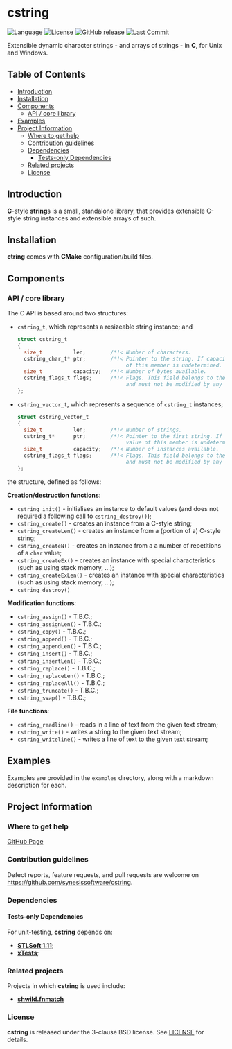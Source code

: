 # cstring <!-- omit in toc -->

![Language](https://img.shields.io/badge/C-00599C?style=flat&logo=c%2B%2B&logoColor=white)
[![License](https://img.shields.io/badge/License-BSD_3--Clause-blue.svg)](https://opensource.org/licenses/BSD-3-Clause)
[![GitHub release](https://img.shields.io/github/v/release/synesissoftware/cstring.svg)](https://github.com/synesissoftware/cstring/releases/latest)
[![Last Commit](https://img.shields.io/github/last-commit/synesissoftware/cstring)](https://github.com/synesissoftware/cstring/commits/master)
<!--
[![CMake on multiple platforms](https://github.com/synesissoftware/cstring/actions/workflows/cmake-multi-platform.yml/badge.svg)](https://github.com/synesissoftware/cstring/actions/workflows/cmake-multi-platform.yml)
-->

Extensible dynamic character strings - and arrays of strings - in **C**, for Unix and Windows.


## Table of Contents <!-- omit in toc -->

- [Introduction](#introduction)
- [Installation](#installation)
- [Components](#components)
  - [API / core library](#api--core-library)
- [Examples](#examples)
- [Project Information](#project-information)
  - [Where to get help](#where-to-get-help)
  - [Contribution guidelines](#contribution-guidelines)
  - [Dependencies](#dependencies)
    - [Tests-only Dependencies](#tests-only-dependencies)
  - [Related projects](#related-projects)
  - [License](#license)


## Introduction

**C**-style **string**s is a small, standalone library, that provides extensible C-style string instances and extensible arrays of such.


## Installation

**ctring** comes with **CMake** configuration/build files.


## Components

### API / core library

The C API is based around two structures:
* `cstring_t`, which represents a resizeable string instance; and
  ```C
  struct cstring_t
  {
    size_t          len;        /*!< Number of characters.                              */
    cstring_char_t* ptr;        /*!< Pointer to the string. If capacity is 0, the value
                                     of this member is undetermined.                    */
    size_t          capacity;   /*!< Number of bytes available.                         */
    cstring_flags_t flags;      /*!< Flags. This field belongs to the implementation,
                                     and must not be modified by any application code.  */
  };
  ```
* `cstring_vector_t`, which represents a sequence of `cstring_t` instances;
  ```C
  struct cstring_vector_t
  {
    size_t          len;        /*!< Number of strings.                                 */
    cstring_t*      ptr;        /*!< Pointer to the first string. If capacity is 0, the
                                     value of this member is undetermined.              */
    size_t          capacity;   /*!< Number of instances available.                     */
    cstring_flags_t flags;      /*!< Flags. This field belongs to the implementation,
                                     and must not be modified by any application code.  */
  };
  ```
 the  structure, defined as follows:


**Creation/destruction functions**:

* `cstring_init()` - initialises an instance to default values (and does not required a following call to `cstring_destroy()`);
* `cstring_create()` - creates an instance from a C-style string;
* `cstring_createLen()` - creates an instance from a (portion of a) C-style string;
* `cstring_createN()` - creates an instance from a a number of repetitions of a `char` value;
* `cstring_createEx()` - creates an instance with special characteristics (such as using stack memory, ...);
* `cstring_createExLen()` - creates an instance with special characteristics (such as using stack memory, ...);
* `cstring_destroy()`

**Modification functions**:

* `cstring_assign()` - T.B.C.;
* `cstring_assignLen()` - T.B.C.;
* `cstring_copy()` - T.B.C.;
* `cstring_append()` - T.B.C.;
* `cstring_appendLen()` - T.B.C.;
* `cstring_insert()` - T.B.C.;
* `cstring_insertLen()` - T.B.C.;
* `cstring_replace()` - T.B.C.;
* `cstring_replaceLen()` - T.B.C.;
* `cstring_replaceAll()` - T.B.C.;
* `cstring_truncate()` - T.B.C.;
* `cstring_swap()` - T.B.C.;

**File functions**:

* `cstring_readline()` - reads in a line of text from the given text stream;
* `cstring_write()` - writes a string to the given text stream;
* `cstring_writeline()` - writes a line of text to the given text stream;


## Examples

Examples are provided in the ```examples``` directory, along with a markdown description for each.


## Project Information


### Where to get help

[GitHub Page](https://github.com/synesissoftware/cstring "GitHub Page")


### Contribution guidelines

Defect reports, feature requests, and pull requests are welcome on https://github.com/synesissoftware/cstring.


### Dependencies


#### Tests-only Dependencies

For unit-testing, **cstring** depends on:

* [**STLSoft 1.11**](http://github.com/synesissoftware/STLSoft-1.11/);
* [**xTests**](http://github.com/synesissoftware/xTests/);


### Related projects

Projects in which **cstring** is used include:

* [**shwild.fnmatch**](https://github.com/synesissoftware/shwild.fnmatch)


### License

**cstring** is released under the 3-clause BSD license. See [LICENSE](./LICENSE) for details.


<!-- ########################### end of file ########################### -->

